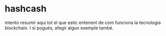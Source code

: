 # hashcash
intento resumir aquí tot el que estic entenent de com funciona la tecnologia blockchain. I si pogués, afegir algun exemple també.
